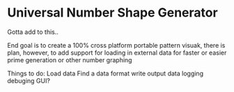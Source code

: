 # Universal Number Shape Generator
Gotta add to this..


End goal is to create a 100% cross platform portable pattern visuak, there is plan, however, to add support for loading in external data for faster or easier prime generation or other number graphing

Things to do:
	Load data
	Find a data format
	write output data
	logging
	debuging
	GUI?
